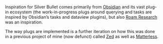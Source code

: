 Inspiration for Silver Bullet comes primarily from
[Obsidian](https://obsidian.md/) and its vast plug-in ecosystem (the
work-in-progress plugs around querying and tasks are inspired by Obsidian’s tasks and dataview plugins), but also [Roam Research](https://roamresearch.com/) was an inspiration.

The way plugs are implemented is a further iteration on how this was done in a previous project of mine (now defunct) called [Zed](https://github.com/zedapp/zed) as well as [Matterless](https://github.com/zefhemel/matterless).
